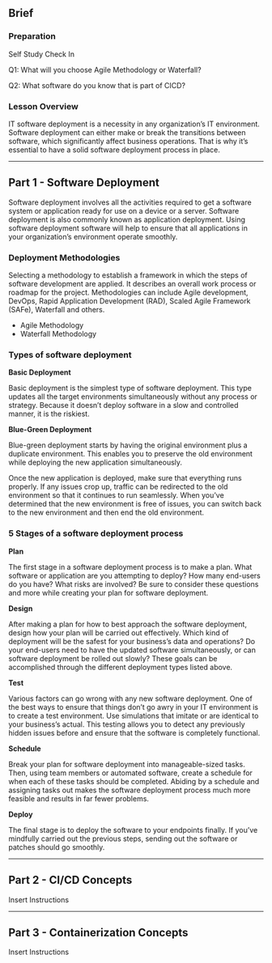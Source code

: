 ## Brief

### Preparation

Self Study Check In

Q1: What will you choose Agile Methodology or Waterfall?

Q2: What software do you know that is part of CICD?


### Lesson Overview

IT software deployment is a necessity in any organization’s IT environment. Software deployment can either make or break the transitions between software, which significantly affect business operations. That is why it’s essential to have a solid software deployment process in place.

---

## Part 1 - Software Deployment

Software deployment involves all the activities required to get a software system or application ready for use on a device or a server. Software deployment is also commonly known as application deployment. Using software deployment software will help to ensure that all applications in your organization’s environment operate smoothly.

### Deployment Methodologies

Selecting a methodology to establish a framework in which the steps of software development are applied. It describes an overall work process or roadmap for the project. Methodologies can include Agile development, DevOps, Rapid Application Development (RAD), Scaled Agile Framework (SAFe), Waterfall and others.

- Agile Methodology
- Waterfall Methodology

### Types of software deployment

**Basic Deployment**

Basic deployment is the simplest type of software deployment. This type updates all the target environments simultaneously without any process or strategy. Because it doesn’t deploy software in a slow and controlled manner, it is the riskiest.

**Blue-Green Deployment**

Blue-green deployment starts by having the original environment plus a duplicate environment. This enables you to preserve the old environment while deploying the new application simultaneously.

Once the new application is deployed, make sure that everything runs properly. If any issues crop up, traffic can be redirected to the old environment so that it continues to run seamlessly. When you’ve determined that the new environment is free of issues, you can switch back to the new environment and then end the old environment.

### 5 Stages of a software deployment process

**Plan**

The first stage in a software deployment process is to make a plan. What software or application are you attempting to deploy? How many end-users do you have? What risks are involved? Be sure to consider these questions and more while creating your plan for software deployment.

**Design**

After making a plan for how to best approach the software deployment, design how your plan will be carried out effectively. Which kind of deployment will be the safest for your business’s data and operations? Do your end-users need to have the updated software simultaneously, or can software deployment be rolled out slowly? These goals can be accomplished through the different deployment types listed above.

**Test**

Various factors can go wrong with any new software deployment. One of the best ways to ensure that things don’t go awry in your IT environment is to create a test environment. Use simulations that imitate or are identical to your business’s actual. This testing allows you to detect any previously hidden issues before and ensure that the software is completely functional.

**Schedule**

Break your plan for software deployment into manageable-sized tasks. Then, using team members or automated software, create a schedule for when each of these tasks should be completed. Abiding by a schedule and assigning tasks out makes the software deployment process much more feasible and results in far fewer problems.

**Deploy**

The final stage is to deploy the software to your endpoints finally. If you’ve mindfully carried out the previous steps, sending out the software or patches should go smoothly.


---

## Part 2 - CI/CD Concepts

Insert Instructions

---

## Part 3 - Containerization Concepts

Insert Instructions
